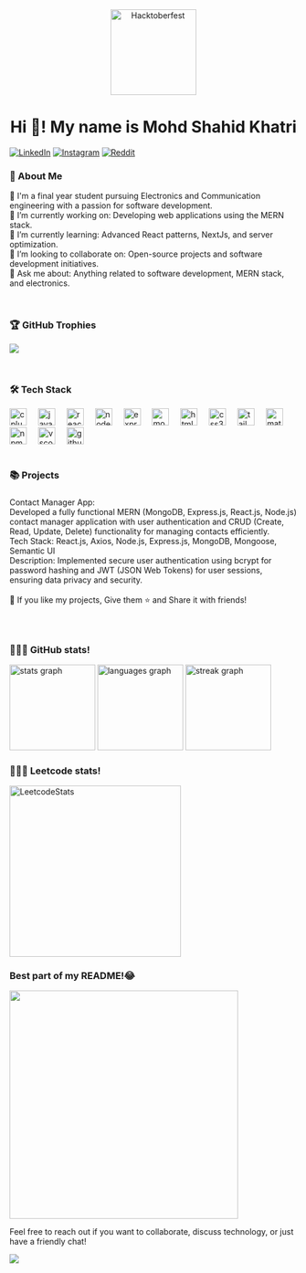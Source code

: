 <div align = "center">
  <img  src="https://holopin.me/shahidkhatrii" height="150" alt="Hacktoberfest"  />
</div>
<h1 align="center">Hi 👋! My name is Mohd Shahid Khatri</h1>

[![LinkedIn](https://img.shields.io/badge/LinkedIn-%230077B5.svg?logo=linkedin&logoColor=white)](https://linkedin.com/in/mo-shahid-khatri-bb23611bb)
[![Instagram](https://img.shields.io/badge/Instagram-%23E4405F.svg?logo=Instagram&logoColor=white)](https://instagram.com/md__shahid______)  [![Reddit](https://img.shields.io/badge/Reddit-%23FF4500.svg?logo=Reddit&logoColor=white)](https://reddit.com/user/ALPHAFTw77) 


<h3 align="left">🚀 About Me</h3>
<p align="left">📔 I'm a final year student pursuing Electronics and Communication engineering with a passion for software development.<br>🔭 I’m currently working on: Developing web applications using the MERN stack.<br>🌱 I’m currently learning: Advanced React patterns, NextJs, and server optimization.<br>👯 I’m looking to collaborate on: Open-source projects and software development initiatives.<br>💬 Ask me about: Anything related to software development, MERN stack, and electronics.</p>
<br clear="both">

 ### 🏆 GitHub Trophies
![](https://github-profile-trophy.vercel.app/?username=shahidkhatrii&theme=monokai&no-frame=false&no-bg=true&margin-w=4)

<br clear="both">

<h3 align="left">🛠️ Tech Stack</h3>



<div align="left">
  <img src="https://skillicons.dev/icons?i=cpp" height="30" alt="cplusplus logo"  />
  <img width="12" />
  <img src="https://cdn.jsdelivr.net/gh/devicons/devicon/icons/javascript/javascript-original.svg" height="30" alt="javascript logo"  />
  <img width="12" />
  <img src="https://cdn.jsdelivr.net/gh/devicons/devicon/icons/react/react-original.svg" height="30" alt="react logo"  />
  <img width="12" />
  <img src="https://cdn.jsdelivr.net/gh/devicons/devicon/icons/nodejs/nodejs-original.svg" height="30" alt="nodejs logo"  />
  <img width="12" />
  <img src="https://skillicons.dev/icons?i=express" height="30" alt="express logo"  />
  <img width="12" />
  <img src="https://cdn.jsdelivr.net/gh/devicons/devicon/icons/mongodb/mongodb-original.svg" height="30" alt="mongodb logo"  />
  <img width="12" />
  <img src="https://cdn.jsdelivr.net/gh/devicons/devicon/icons/html5/html5-original.svg" height="30" alt="html5 logo"  />
  <img width="12" />
  <img src="https://cdn.jsdelivr.net/gh/devicons/devicon/icons/css3/css3-original.svg" height="30" alt="css3 logo"  />
  <img width="12" />
  <img src="https://cdn.simpleicons.org/tailwindcss/06B6D4" height="30" alt="tailwindcss logo"  />
  <img width="12" />
  <img src="https://cdn.simpleicons.org/mui/007FFF" height="30" alt="materialui logo"  />
  <img width="12" />
  <img src="https://cdn.jsdelivr.net/gh/devicons/devicon/icons/npm/npm-original-wordmark.svg" height="30" alt="npm logo"  />
  <img width="12" />
  <img src="https://cdn.jsdelivr.net/gh/devicons/devicon/icons/vscode/vscode-original.svg" height="30" alt="vscode logo"  />
  <img width="12" />
  <img src="https://skillicons.dev/icons?i=github" height="30" alt="github logo"  />
</div>

<br clear="both">

<h3 align="left">📚 Projects</h3>

###

<p align="left">Contact Manager App: <br>Developed a fully functional MERN (MongoDB, Express.js, React.js, Node.js) contact manager application with user authentication and CRUD (Create, Read, Update, Delete) functionality for managing contacts efficiently.<br>Tech Stack: React.js, Axios, Node.js, Express.js, MongoDB, Mongoose, Semantic UI<br>Description: Implemented secure user authentication using bcrypt for password hashing and JWT (JSON Web Tokens) for user sessions, ensuring data privacy and security. <br><br>💙 If you like my projects, Give them ⭐ and Share it with friends!</p>

###

<br clear="both">

### 👨🏿‍💻 GitHub stats!

<div align="left">
  <img src="https://github-readme-stats.vercel.app/api?username=shahidkhatrii&hide_title=false&hide_rank=false&show_icons=true&include_all_commits=true&count_private=true&disable_animations=false&theme=dracula&locale=en&hide_border=false" height="150" alt="stats graph"  />
  <img src="https://github-readme-stats.vercel.app/api/top-langs?username=shahidkhatrii&locale=en&hide_title=false&layout=compact&card_width=320&langs_count=5&theme=dracula&hide_border=false" height="150" alt="languages graph"  />
  <img src="https://streak-stats.demolab.com?user=shahidkhatrii&locale=en&mode=daily&theme=dracula&hide_border=false&border_radius=5" height="150" alt="streak graph"  />
  
</div>

### 👨🏿‍💻 Leetcode stats!
<div align="left">
  <img src="https://leetcard.jacoblin.cool/shahidkhatrii?theme=dark&font=Istok%20Web&ext=activity" height="300" alt="LeetcodeStats"  />
</div>


### Best part of my README!😂 
<img src='https://randommeme-five.vercel.app/' style="height: 400px;"/>

<p align="left">Feel free to reach out if you want to collaborate, discuss technology, or just have a friendly chat!</p>

[![](https://visitcount.itsvg.in/api?id=shahidkhatrii&icon=0&color=0)](https://visitcount.itsvg.in)


